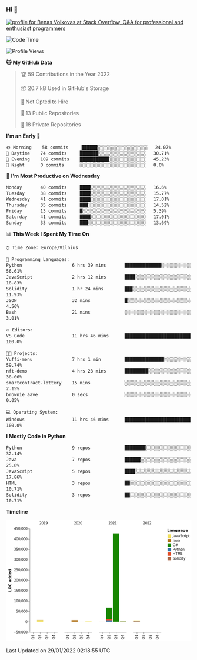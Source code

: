 ### Hi 👋
<a href="https://stackoverflow.com/users/14954249/benas-volkovas"><img src="https://stackoverflow.com/users/flair/14954249.png?theme=dark" width="208" height="58" alt="profile for Benas Volkovas at Stack Overflow, Q&amp;A for professional and enthusiast programmers" title="profile for Benas Volkovas at Stack Overflow, Q&amp;A for professional and enthusiast programmers"></a>

<!--START_SECTION:waka-->
![Code Time](http://img.shields.io/badge/Code%20Time-555%20hrs%2023%20mins-blue)

![Profile Views](http://img.shields.io/badge/Profile%20Views-0-blue)

**🐱 My GitHub Data** 

> 🏆 59 Contributions in the Year 2022
 > 
> 📦 20.7 kB Used in GitHub's Storage 
 > 
> 🚫 Not Opted to Hire
 > 
> 📜 13 Public Repositories 
 > 
> 🔑 18 Private Repositories  
 > 
**I'm an Early 🐤** 

```text
🌞 Morning    58 commits     ██████░░░░░░░░░░░░░░░░░░░   24.07% 
🌆 Daytime    74 commits     ███████░░░░░░░░░░░░░░░░░░   30.71% 
🌃 Evening    109 commits    ███████████░░░░░░░░░░░░░░   45.23% 
🌙 Night      0 commits      ░░░░░░░░░░░░░░░░░░░░░░░░░   0.0%

```
📅 **I'm Most Productive on Wednesday** 

```text
Monday       40 commits     ████░░░░░░░░░░░░░░░░░░░░░   16.6% 
Tuesday      38 commits     ████░░░░░░░░░░░░░░░░░░░░░   15.77% 
Wednesday    41 commits     ████░░░░░░░░░░░░░░░░░░░░░   17.01% 
Thursday     35 commits     ███░░░░░░░░░░░░░░░░░░░░░░   14.52% 
Friday       13 commits     █░░░░░░░░░░░░░░░░░░░░░░░░   5.39% 
Saturday     41 commits     ████░░░░░░░░░░░░░░░░░░░░░   17.01% 
Sunday       33 commits     ███░░░░░░░░░░░░░░░░░░░░░░   13.69%

```


📊 **This Week I Spent My Time On** 

```text
⌚︎ Time Zone: Europe/Vilnius

💬 Programming Languages: 
Python                   6 hrs 39 mins       ██████████████░░░░░░░░░░░   56.61% 
JavaScript               2 hrs 12 mins       ████░░░░░░░░░░░░░░░░░░░░░   18.83% 
Solidity                 1 hr 24 mins        ███░░░░░░░░░░░░░░░░░░░░░░   11.93% 
JSON                     32 mins             █░░░░░░░░░░░░░░░░░░░░░░░░   4.56% 
Bash                     21 mins             ░░░░░░░░░░░░░░░░░░░░░░░░░   3.01%

🔥 Editors: 
VS Code                  11 hrs 46 mins      █████████████████████████   100.0%

🐱‍💻 Projects: 
Yuffi-menu               7 hrs 1 min         ███████████████░░░░░░░░░░   59.74% 
nft-demo                 4 hrs 28 mins       █████████░░░░░░░░░░░░░░░░   38.06% 
smartcontract-lottery    15 mins             ░░░░░░░░░░░░░░░░░░░░░░░░░   2.15% 
brownie_aave             0 secs              ░░░░░░░░░░░░░░░░░░░░░░░░░   0.05%

💻 Operating System: 
Windows                  11 hrs 46 mins      █████████████████████████   100.0%

```

**I Mostly Code in Python** 

```text
Python                   9 repos             ████████░░░░░░░░░░░░░░░░░   32.14% 
Java                     7 repos             ██████░░░░░░░░░░░░░░░░░░░   25.0% 
JavaScript               5 repos             ████░░░░░░░░░░░░░░░░░░░░░   17.86% 
HTML                     3 repos             ██░░░░░░░░░░░░░░░░░░░░░░░   10.71% 
Solidity                 3 repos             ██░░░░░░░░░░░░░░░░░░░░░░░   10.71%

```


**Timeline**

![Chart not found](https://raw.githubusercontent.com/BenasVolkovas/BenasVolkovas/main/charts/bar_graph.png) 


 Last Updated on 29/01/2022 02:18:55 UTC
<!--END_SECTION:waka-->
